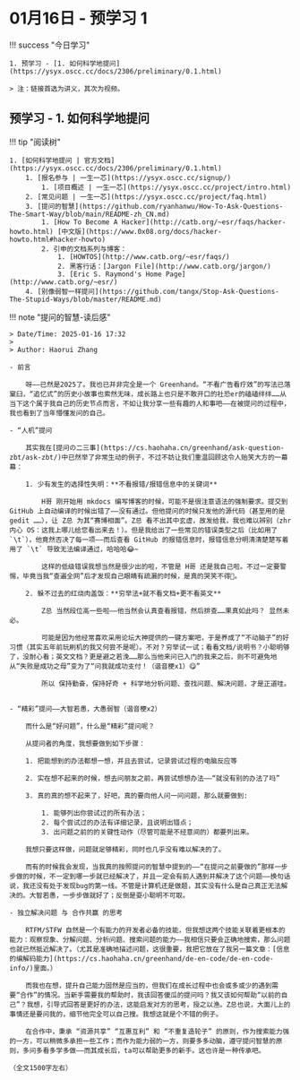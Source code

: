 # 01月16日 - 预学习 1

!!! success "今日学习"

    1. 预学习 - [1. 如何科学地提问](https://ysyx.oscc.cc/docs/2306/preliminary/0.1.html)

    > 注：链接首选为讲义，其次为视频。

## 预学习 - 1. 如何科学地提问

!!! tip "阅读树"

    1. [如何科学地提问 | 官方文档](https://ysyx.oscc.cc/docs/2306/preliminary/0.1.html)
        1. [报名参与 | 一生一芯](https://ysyx.oscc.cc/signup/)
            1. [项目概述 | 一生一芯](https://ysyx.oscc.cc/project/intro.html)
        2. [常见问题 | 一生一芯](https://ysyx.oscc.cc/project/faq.html)
        3. [提问的智慧](https://github.com/ryanhanwu/How-To-Ask-Questions-The-Smart-Way/blob/main/README-zh_CN.md)
            1. [How To Become A Hacker](http://catb.org/~esr/faqs/hacker-howto.html) [中文版](https://www.0x08.org/docs/hacker-howto.html#hacker-howto)
            2. 引申的文档系列与博客：
                1. [HOWTOS](http://www.catb.org/~esr/faqs/)
                2. 黑客行话：[Jargon File](http://www.catb.org/jargon/)
                3. [Eric S. Raymond's Home Page](http://www.catb.org/~esr/)
        4. [别像弱智一样提问](https://github.com/tangx/Stop-Ask-Questions-The-Stupid-Ways/blob/master/README.md)

!!! note "提问的智慧-读后感"

    > Date/Time: 2025-01-16 17:32
    > 
    > Author: Haorui Zhang

    - 前言
        
        呀——已然是2025了。我也已并非完全是一个 Greenhand。“不看广告看疗效”的写法已落窠臼，“追忆式”的历史小故事也索然无味，成长路上也只是不敢开口的社恐er的磕磕绊绊……从当下这个属于我自己的历史节点而言，不如让我分享一些有趣的人和事吧——在被提问的过程中，我也看到了当年懵懂发问的自己。

    - “人机”提问

        其实我在[提问の二三事](https://cs.haohaha.cn/greenhand/ask-question-zbt/ask-zbt/)中已然举了非常生动的例子，不过不妨让我们重温回顾这令人贻笑大方的一幕幕：
      
        1. 少有发生的选择性失明：**不看报错/报错信息中的关键词**
            
            H哥 刚开始用 mkdocs 编写博客的时候，可能不是很注意语法的强制要求。提交到 GitHub 上自动编译的时候出错了——没有通过。但他提问的时候只发他的源代码（甚至用的是 gedit ……），让 Z总 为其“赛博相面”。Z总 看不出其中玄虚，故发给我，我也难以辨别（zhr 内心 OS：这我上哪儿给您看出来去！）。但是我给出了一些常见的错误类型之后（比如用了 `\t`），他竟然否决了每一项——而后查看 GitHub 的报错信息时，报错信息分明清清楚楚写着用了 `\t` 导致无法编译通过，哈哈哈😂~

            这样的低级错误我想当然是很少出的啦，不管是 H哥 还是我自己啦。不过一定要警惕，毕竟当我“查遍全网”后才发现自己眼睛有疏漏的时候，是真的哭笑不得🤣。

        2. 躲不过去的红烧肉盖饭：**穷举法+就不看文档+更不看英文**

            Z总 当然段位高一些啦——他当然会认真查看报错，然后排查……果真如此吗？ 显然未必。
            
            可能是因为他经常喜欢采用论坛大神提供的一键方案吧，于是养成了“不动脑子”的好习惯（其实五年前玩刷机的我又何尝不是呢）。不对？穷举试一试；看看文档/说明书？小聪明够了，没耐心看；英文文档？更是避之若浼……那么当他来问已入门的我来之后，则不可避免地从“失败是成功之母”变为了“问我就成功支付！（谐音梗x1）😋”

            所以 保持勤奋，保持好奇 + 科学地分析问题、查找问题、解决问题，才是正道哇。

      
    - “精彩”提问——大智若愚，大愚弱智（谐音梗x2）
      
        而什么是“好问题”，什么是“精彩”提问呢？

        从提问者的角度，我想要做到如下步骤：

        1. 把能想到的办法都想一想，并且去尝试，记录尝试过程的电脑反应等

        2. 实在想不起来的时候，想去问朋友之前，再尝试想想办法——“就没有别的办法了吗”

        3. 真的真的想不起来了，好吧，真的要向他人问一问问题，那么就要做到:

            1. 能够列出你尝试过的所有办法；
            2. 每个尝试过的办法有详细记录，且说明出错点；
            3. 出问题之前的的关键性动作（尽管可能是不经意间的）都要列出来。
        
        我想只要这样做，问题就足够精彩，同时也几乎没有难以解决的了。

        而有的时候我会发现，当我真的按照提问的智慧中提到的——“在提问之前要做的”那样一步步做的时候，不一定到哪一步就已经解决了，并且一定会有前人遇到并解决了这个问题——换句话说，我还没有处于发现bug的第一线。不管是计算机还是做题，其实没有什么是自己真正无法解决的。大智若愚，一步步做就好了；反倒是耍小聪明不可取。

    - 独立解决问题 与 合作共赢 的思考
        
        RTFM/STFW 自然是一个有能力的开发者必备的技能，但我想这两个技能关联着更根本的能力：观察现象、分解问题、分析问题、搜索问题的能力——我相信只要会正确地搜索，那么问题也就已然抵近解决了。（尤其是准确地描述问题，这很重要，我把它放在了我另一篇文章：[信息的编解码能力](https://cs.haohaha.cn/greenhand/de-en-code/de-en-code-info/)里面。）
        
        而我也在想，提升自己能力固然是应当的，但我们在成长过程中也会或多或少的遇到需要“合作”的情况。当新手需要我的帮助时，我该回答傻瓜的提问吗？我又该如何帮助“以前的自己”？我想，引导式回答是更好的办法，这能启发对方的思考，授之以渔。Z总也说，大面儿上的事情还是要问我的，细节他完全可以自己搜。我想这就是个不错的例子。
        
        在合作中，秉承 “资源共享” “互惠互利” 和 “不重复造轮子” 的原则，作为搜索能力强的一方，可以稍微多承担一些工作；而作为能力弱的一方，则要多多动脑，遵守提问智慧的原则，多问多看多学多做——而其成长后，ta可以帮助更多的新手。这也许是一种传承吧。 

    （全文1500字左右）
